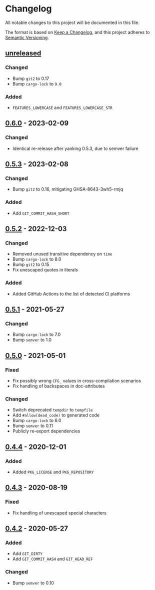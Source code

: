 # Changelog

All notable changes to this project will be documented in this file.

The format is based on [Keep a Changelog](https://keepachangelog.com/en/1.0.0/), and this project adheres to [Semantic Versioning](https://semver.org/spec/v2.0.0.html).


## [unreleased]
### Changed
- Bump `git2` to 0.17
- Bump `cargo-lock` to `9.0`

### Added
- `FEATURES_LOWERCASE` and `FEATURES_LOWERCASE_STR`

## [0.6.0] - 2023-02-09
### Changed
- Identical re-release after yanking 0.5.3, due to semver failure

## [0.5.3] - 2023-02-08
### Changed
- Bump `git2` to 0.16, mitigating GHSA-8643-3wh5-rmjq

### Added
- Add `GIT_COMMIT_HASH_SHORT`

## [0.5.2] - 2022-12-03
### Changed
- Removed unused transitive dependency on `time`
- Bump `cargo-lock` to 8.0
- Bump `git2` to 0.15
- Fix unescaped quotes in literals

### Added
- Added GitHub Actions to the list of detected CI platforms

## [0.5.1] - 2021-05-27
### Changed
- Bump `cargo-lock` to 7.0
- Bump `semver` to 1.0

## [0.5.0] - 2021-05-01
### Fixed
- Fix possibly wrong `CFG_` values in cross-compilation scenarios
- Fix handling of backspaces in doc-attributes

### Changed
- Switch deprecated `tempdir` to `tempfile`
- Add `#allow(dead_code)` to generated code
- Bump `cargo-lock` to 6.0
- Bump `semver` to 0.11
- Publicly re-export dependencies

## [0.4.4] - 2020-12-01
### Added
- Added `PKG_LICENSE` and `PKG_REPOSITORY`

## [0.4.3] - 2020-08-19
### Fixed
- Fix handling of unescaped special characters

## [0.4.2] - 2020-05-27
### Added
- Add `GIT_DIRTY`
- Add `GIT_COMMIT_HASH` and `GIT_HEAD_REF`

### Changed
- Bump `semver` to 0.10

[unreleased]: https://github.com/lukaslueg/built/compare/0.6.0...master
[0.6.0]: https://github.com/lukaslueg/built/compare/0.5.3...0.6.0
[0.5.3]: https://github.com/lukaslueg/built/compare/0.5.2...0.5.3
[0.5.2]: https://github.com/lukaslueg/built/compare/0.5.1...0.5.2
[0.5.1]: https://github.com/lukaslueg/built/compare/0.5.0...0.5.1
[0.5.0]: https://github.com/lukaslueg/built/compare/0.4.4...0.5.0
[0.4.4]: https://github.com/lukaslueg/built/compare/0.4.3...0.4.4
[0.4.3]: https://github.com/lukaslueg/built/compare/0.4.2...0.4.3
[0.4.2]: https://github.com/lukaslueg/built/compare/0.4.1...0.4.2
